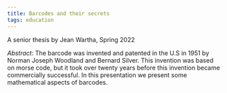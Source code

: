 ```yaml
---
title: Barcodes and their secrets
tags: education
---
```


A senior thesis by Jean Wartha, Spring 2022<!--more-->

*Abstract*: The barcode was invented and patented in the U.S in 1951 by Norman Joseph Woodland and Bernard Silver. This invention was based on morse code, but it took over twenty years before this invention became commercially successful. In this presentation we present some mathematical aspects of barcodes.
